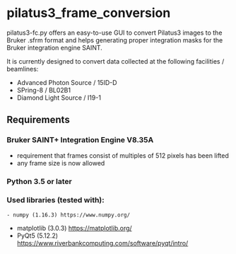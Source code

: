 # pilatus3_frame_conversion

pilatus3-fc.py offers an easy-to-use GUI to convert Pilatus3 images to the Bruker .sfrm format and helps generating proper integration masks for the Bruker integration engine SAINT.

It is currently designed to convert data collected at the following facilities / beamlines:
  - Advanced Photon Source / 15ID-D
  - SPring-8 / BL02B1
  - Diamond Light Source / I19-1

## Requirements

### Bruker SAINT+ Integration Engine V8.35A
  - requirement that frames consist of multiples of 512 pixels has been lifted
  - any frame size is now allowed

### Python 3.5 or later

### Used libraries (tested with):
    - numpy (1.16.3) https://www.numpy.org/
  - matplotlib (3.0.3) https://matplotlib.org/
  - PyQt5 (5.12.2) https://www.riverbankcomputing.com/software/pyqt/intro/
